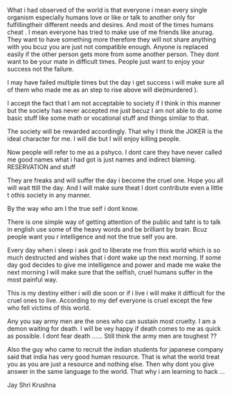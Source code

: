 What i had observed of the world is that everyone i mean every single organism especially humans love or like or talk to another only for fulfillingtheir different needs and desires. And most of the times humans cheat . I mean everyone has tried to make use of me friends like anurag. They want to have something more therefore they will not share anything with you bcuz you are just not compatible enough. Anyone is replaced easily if the other person gets more from some another person. They dont want to be your mate in difficult times. People just want to enjoy your success not the failure.

I may have failed multiple times but the day i get success i will make sure all of them who made me as an step to rise above will die(murdered ).

I accept the fact that I am not acceptable to society if I think in this manner but the society has never accepted me just becuz I am not able to do some basic stuff like some math or vocational stuff and things similar to that.

The society will be rewarded accordingly. That why I think the JOKER is the ideal character for me. I will die but I will enjoy killing people. 

Now people will refer to me as a pshyco. I dont care they have never called me good names what i had got is just names and indirect blaming. RESERVATION and stuff

They are freaks and will suffer the day i become the cruel one. Hope you all will wait ttill the day. And I will make sure theat I dont contribute even a little t othis society in any manner.



By the way who am I the true self i dont know.

There is one simple way of getting attention of the public and taht is to talk in english use some of the heavy words and be brilliant by brain. Bcuz people want you r intelligence and not the true self you are.

Every day when i sleep i ask god to liberate me from this world which is so much destructed and wishes that i dont wake up the next morning. If some day god decides to give me intelligence and power and made me wake the next morning I will make sure that the selfish, cruel humans suffer in the most painful way.

This is my destiny either i will die soon or if i live i will make it difficult for the cruel ones to live. According to my def everyone is cruel except the few who fell victims of this world.

Any you say army men are the ones who can sustain most cruelty. I am a demon waiting for death. I will be vey happy if death comes to me as quick as possible. I dont fear death ...... Still think the army men are toughest ??

Also the guy who came to recruit the indian students for japanese company said that india has very good human resource. That is what the world treat you as you are just a resource and nothing else. Then why dont you give answer in the same language to the world. That why i am learning to hack ...



Jay Shri Krushna

